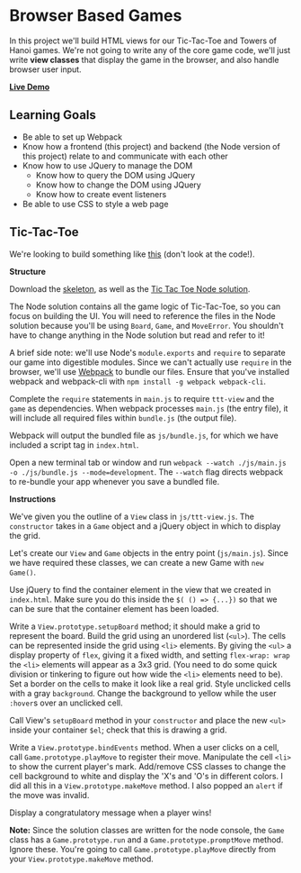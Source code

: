 # Browser Based Games

In this project we'll build HTML views for our Tic-Tac-Toe and Towers of Hanoi
games. We're not going to write any of the core game code, we'll just write
**view classes** that display the game in the browser, and also handle browser
user input.

**[Live Demo](http://appacademy.github.io/curriculum/ttt_jquery/index.html)**

## Learning Goals

+ Be able to set up Webpack
+ Know how a frontend (this project) and backend (the Node version of this
project) relate to and communicate with each other
+ Know how to use JQuery to manage the DOM
  + Know how to query the DOM using JQuery
  + Know how to change the DOM using JQuery
  + Know how to create event listeners
+ Be able to use CSS to style a web page

## Tic-Tac-Toe

We're looking to build something like [this][ttt-demo] (don't look at the
code!).

**Structure**

Download the [skeleton][skeleton], as well as the [Tic Tac Toe Node
solution][ttt-node].

The Node solution contains all the game logic of Tic-Tac-Toe, so you can focus
on building the UI. You will need to reference the files in the Node solution
because you'll be using `Board`, `Game`, and `MoveError`. You shouldn't have to
change anything in the Node solution but read and refer to it!

A brief side note: we'll use Node's `module.exports` and `require`
to separate our game into digestible modules. Since we can't actually use `require`
in the browser, we'll use [Webpack][webpack] to bundle our files. Ensure that
you've installed webpack and webpack-cli with `npm install -g webpack webpack-cli`.

Complete the `require` statements in `main.js` to require `ttt-view` and the
`game` as dependencies. When webpack processes `main.js` (the entry file), it
will include all required files within `bundle.js` (the output file).

Webpack will output the bundled file as `js/bundle.js`, for which we have
included a script tag in `index.html`.

Open a new terminal tab or window and run `webpack --watch ./js/main.js -o
./js/bundle.js --mode=development`. The `--watch` flag directs webpack to
re-bundle your app whenever you save a bundled file.

[webpack]: https://github.com/appacademy/curriculum/blob/master/javascript/readings/browser-modules.md#webpack

**Instructions**

We've given you the outline of a `View` class in `js/ttt-view.js`. The
`constructor` takes in a `Game` object and a jQuery object in which to display the
grid.

Let's create our `View` and `Game` objects in the entry point (`js/main.js`).
Since we have required these classes, we can create a new Game
with `new Game()`.

Use jQuery to find the container element in the view that we created in
`index.html`. Make sure you do this inside the `$( () => {...})` so that we can
be sure that the container element has been loaded.

Write a `View.prototype.setupBoard` method; it should make a grid to represent the board.
Build the grid using an unordered list (`<ul>`). The cells can be represented
inside the grid using `<li>` elements. By giving the `<ul>` a display property of `flex`, giving it a fixed width, and setting `flex-wrap: wrap` the `<li>` elements will appear as a 3x3 grid. (You need to do some quick division or tinkering to figure out how wide the `<li>` elements need to be). Set a border on the cells to make it look
like a real grid. Style unclicked cells with a gray `background`. Change the
background to yellow while the user `:hover`s over an unclicked cell.

Call View's `setupBoard` method in your `constructor` and place the new `<ul>` inside your
container `$el`; check that this is drawing a grid.

Write a `View.prototype.bindEvents` method. When a user clicks on a cell, call
`Game.prototype.playMove` to register their move. Manipulate the cell `<li>` to
show the current player's mark. Add/remove CSS classes to change the cell
background to white and display the 'X's and 'O's in different colors. I did all
this in a `View.prototype.makeMove` method. I also popped an `alert` if the move
was invalid.

Display a congratulatory message when a player wins!

**Note:** Since the solution classes are written for the node console, the `Game` class has a `Game.prototype.run` and a
`Game.prototype.promptMove` method. Ignore these. You're going to call
`Game.prototype.playMove` directly from your `View.prototype.makeMove` method.

[ttt-demo]: http://appacademy.github.io/ttt.js/solution/index.html
[ttt-node]: http://assets.aaonline.io/fullstack/javascript/projects/ttt_node/solution.zip?raw=true
[skeleton]: http://assets.aaonline.io/fullstack/javascript/projects/ttt_jquery/skeleton.zip?raw=true
